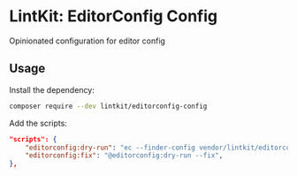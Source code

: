 # LintKit: EditorConfig Config

Opinionated configuration for editor config

## Usage

Install the dependency:

```bash
composer require --dev lintkit/editorconfig-config
```

Add the scripts:

```json
"scripts": {
    "editorconfig:dry-run": "ec --finder-config vendor/lintkit/editorconfig-config/ec-cli-config.php",
    "editorconfig:fix": "@editorconfig:dry-run --fix",
},
```
